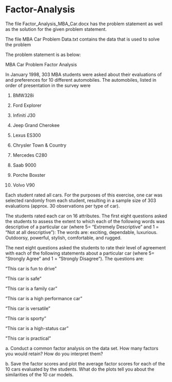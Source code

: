 # Factor-Analysis

The file Factor_Analysis_MBA_Car.docx has the problem statement as well as the solution for the given problem statement.

The file MBA Car Problem Data.txt contains the data that is used to solve the problem


The problem statement is as below:

MBA Car Problem Factor Analysis

In January 1998, 303 MBA students were asked about their evaluations of and preferences for 10 different automobiles. The automobiles,  listed in order of presentation in the survey were 

1. BMW328i

2. Ford Explorer

3. Infiniti J30

4. Jeep Grand Cherokee

5. Lexus ES300

6. Chrysler Town & Country

7. Mercedes C280

8. Saab 9000

9. Porche Boxster

10. Volvo V90

Each student rated all cars. For the purposes of this exercise, one car was selected randomly from each student, resulting in a sample size of 303 evaluations (approx. 30 observations per type of car).

The students rated each car on 16 attributes. The first eight questions asked the students to assess the extent to which each of the following words was descriptive of a particular car (where 5= “Extremely Descriptive” and 1 = “Not at all descriptive”): The words are: exciting, dependable, luxurious. Outdoorsy, powerful, stylish, comfortable, and rugged.

The next eight questions asked the students to rate their level of agreement with each of the following statements about a particular car (where 5= “Strongly Agree” and 1 = “Strongly Disagree”). The questions are:

“This car is fun to drive”

“This car is safe”

“This car is a family car”

“This car is a high performance car”

“This car is versatile”

“This car is sporty”

“This car is a high-status car”

"This car is practical”



a.	Conduct a common factor analysis on the data set. How many factors you would retain? How do you interpret them?

b.	Save the factor scores and plot the average factor scores for each of the 10 cars evaluated by the students. What do the plots tell you about the similarities of the 10 car models.
